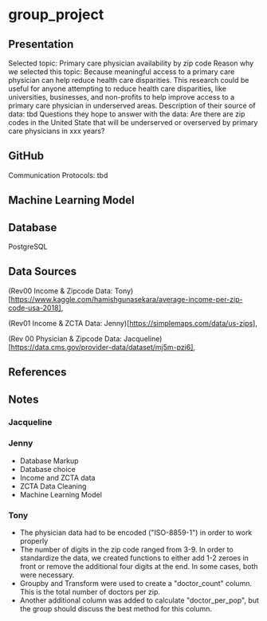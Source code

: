 # group_project

## Presentation
Selected topic: Primary care physician availability by zip code</n>
Reason why we selected this topic: Because meaningful access to a primary care physician can help reduce health care disparities. </n>This research could be useful for anyone attempting to reduce health care disparities, like universities, businesses, and non-profits to help improve access to a primary care physician in underserved areas. </n>
Description of their source of data: tbd</n>
Questions they hope to answer with the data: Are there are zip codes in the United State that will be underserved or overserved by primary care physicians in xxx years?</n>

## GitHub
Communication Protocols: tbd</n>

## Machine Learning Model

## Database
PostgreSQL

## Data Sources
(Rev00 Income & Zipcode Data: Tony)[https://www.kaggle.com/hamishgunasekara/average-income-per-zip-code-usa-2018],

(Rev01 Income & ZCTA Data: Jenny)[https://simplemaps.com/data/us-zips],

(Rev 00 Physician & Zipcode Data: Jacqueline)[https://data.cms.gov/provider-data/dataset/mj5m-pzi6],

## References

## Notes
### Jacqueline

### Jenny
* Database Markup
* Database choice
* Income and ZCTA data
* ZCTA Data Cleaning
* Machine Learning Model

### Tony
* The physician data had to be encoded ("ISO-8859-1") in order to work properly
* The number of digits in the zip code ranged from 3-9.  In order to standardize the data, we created functions to either add 1-2 zeroes in front or remove the additional four digits at the end.  In some cases, both were necessary.
* Groupby and Transform were used to create a "doctor_count" column.  This is the total number of doctors per zip.
* Another additional column was added to calculate "doctor_per_pop", but the group should discuss the best method for this column.
